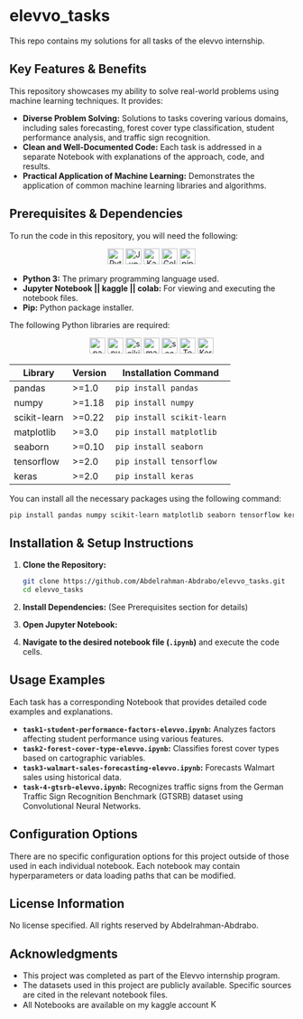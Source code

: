 # elevvo_tasks

This repo contains my solutions for all tasks of the elevvo internship.

## Key Features & Benefits

This repository showcases my ability to solve real-world problems using machine learning techniques. It provides:

*   **Diverse Problem Solving:** Solutions to tasks covering various domains, including sales forecasting, forest cover type classification, student performance analysis, and traffic sign recognition.
*   **Clean and Well-Documented Code:** Each task is addressed in a separate Notebook with explanations of the approach, code, and results.
*   **Practical Application of Machine Learning:** Demonstrates the application of common machine learning libraries and algorithms.

## Prerequisites & Dependencies

To run the code in this repository, you will need the following:

<p align="center">
  <img src="https://img.shields.io/badge/-Python-3776AB?style=for-the-badge&logo=python&logoColor=white" alt="Python" height="28"/>
  <img src="https://img.shields.io/badge/-Jupyter-F37626?style=for-the-badge&logo=jupyter&logoColor=white" alt="Jupyter" height="28"/>
  <img src="https://img.shields.io/badge/-Kaggle-20BEFF?style=for-the-badge&logo=kaggle&logoColor=white" alt="Kaggle" height="28"/>
  <img src="https://img.shields.io/badge/-Colab-F9AB00?style=for-the-badge&logo=googlecolab&logoColor=black" alt="Colab" height="28"/>
  <img src="https://img.shields.io/badge/-pip-3775A9?style=for-the-badge&logo=pypi&logoColor=white" alt="pip" height="28"/>
</p>

*   **Python 3:** The primary programming language used.
*   **Jupyter Notebook || kaggle || colab:** For viewing and executing the notebook files.
*   **Pip:**  Python package installer.

The following Python libraries are required:
<p align="center">
  <img src="https://img.shields.io/badge/-pandas-150458?style=for-the-badge&logo=pandas&logoColor=white" alt="pandas" height="28"/>
  <img src="https://img.shields.io/badge/-NumPy-013243?style=for-the-badge&logo=numpy&logoColor=white" alt="numpy" height="28"/>
  <img src="https://img.shields.io/badge/-scikit--learn-F7931E?style=for-the-badge&logo=scikit-learn&logoColor=white" alt="scikit-learn" height="28"/>
  <img src="https://img.shields.io/badge/-Matplotlib-11557C?style=for-the-badge&logo=matplotlib&logoColor=white" alt="matplotlib" height="28"/>
  <img src="https://img.shields.io/badge/-Seaborn-2E6E8E?style=for-the-badge&logoColor=white" alt="seaborn" height="28"/>
  <img src="https://img.shields.io/badge/-TensorFlow-FF6F00?style=for-the-badge&logo=tensorflow&logoColor=white" alt="TensorFlow" height="28"/>
  <img src="https://img.shields.io/badge/-Keras-D00000?style=for-the-badge&logo=keras&logoColor=white" alt="Keras" height="28"/>
</p>
<div align="center">

| Library         | Version  | Installation Command   |
|-----------------|----------|-------------------------|
| pandas          |  >=1.0   | `pip install pandas`    |
| numpy           |  >=1.18  | `pip install numpy`     |
| scikit-learn    |  >=0.22  | `pip install scikit-learn`|
| matplotlib      |  >=3.0   | `pip install matplotlib`|
| seaborn         |  >=0.10  | `pip install seaborn`   |
| tensorflow     |  >=2.0   | `pip install tensorflow` |
| keras          |  >=2.0  | `pip install keras`     |

</div>
You can install all the necessary packages using the following command:

```bash
pip install pandas numpy scikit-learn matplotlib seaborn tensorflow keras
```

## Installation & Setup Instructions

1.  **Clone the Repository:**

    ```bash
    git clone https://github.com/Abdelrahman-Abdrabo/elevvo_tasks.git
    cd elevvo_tasks
    ```

2.  **Install Dependencies:** (See Prerequisites section for details)

3.  **Open Jupyter Notebook:**

4.  **Navigate to the desired notebook file (`.ipynb`)** and execute the code cells.

## Usage Examples

Each task has a corresponding Notebook that provides detailed code examples and explanations.

*   **`task1-student-performance-factors-elevvo.ipynb`:** Analyzes factors affecting student performance using various features.
*   **`task2-forest-cover-type-elevvo.ipynb`:** Classifies forest cover types based on cartographic variables.
*   **`task3-walmart-sales-forecasting-elevvo.ipynb`:** Forecasts Walmart sales using historical data.
*   **`task-4-gtsrb-elevvo.ipynb`:** Recognizes traffic signs from the German Traffic Sign Recognition Benchmark (GTSRB) dataset using Convolutional Neural Networks.

## Configuration Options

There are no specific configuration options for this project outside of those used in each individual notebook.  Each notebook may contain hyperparameters or data loading paths that can be modified.

## License Information

No license specified. All rights reserved by Abdelrahman-Abdrabo.

## Acknowledgments

*   This project was completed as part of the Elevvo internship program.
*   The datasets used in this project are publicly available.  Specific sources are cited in the relevant notebook files.
*   All Notebooks are available on my kaggle account  [<img src="https://img.shields.io/badge/-Kaggle-20BEFF?style=for-the-badge&logo=kaggle&logoColor=white" alt="Kaggle" height="15"/>](https://www.kaggle.com/abdelrahmanaabdrabo/code)
